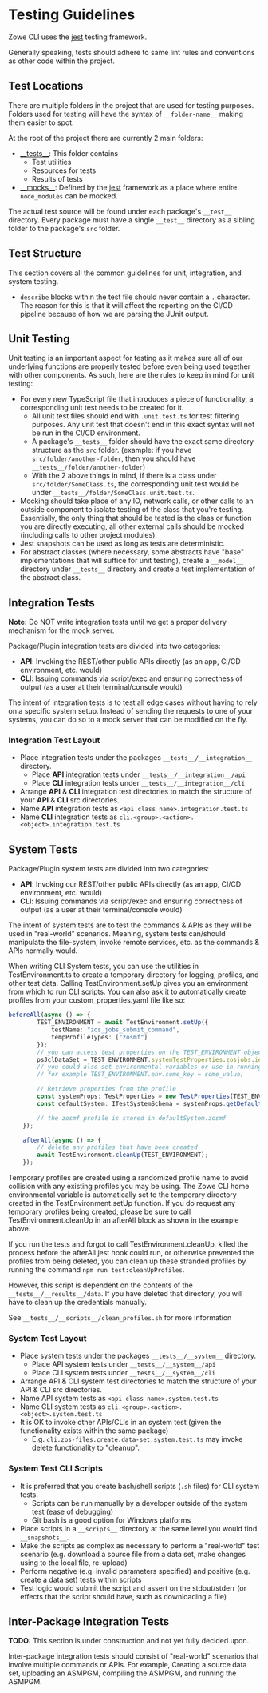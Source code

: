 # Testing Guidelines

Zowe CLI uses the [jest] testing framework.

Generally speaking, tests should adhere to same lint rules and conventions as other code within the project.

## Test Locations

There are multiple folders in the project that are used for testing purposes. Folders used for testing will have the syntax of `__folder-name__` making them easier to spot.

At the root of the project there are currently 2 main folders:

- [\_\_tests\_\_](../__tests__): This folder contains
  - Test utilities
  - Resources for tests
  - Results of tests
- [\_\_mocks\_\_](../__mocks__): Defined by the [jest] framework as a place where entire `node_modules` can be mocked.

The actual test source will be found under each package's `__test__` directory. Every package must have a single `__test__` directory as a sibling folder to the package's `src` folder.

## Test Structure

This section covers all the common guidelines for unit, integration, and system testing.

- `describe` blocks within the test file should never contain a `.` character. The reason for this is that it will affect the reporting on the CI/CD pipeline because of how we are parsing the JUnit output. 

## Unit Testing

Unit testing is an important aspect for testing as it makes sure all of our underlying functions are properly tested before even being used together with other components. As such, here are the rules to keep in mind for unit testing:

- For every new TypeScript file that introduces a piece of functionality, a corresponding unit test needs to be created for it.
  - All unit test files should end with `.unit.test.ts` for test filtering purposes. Any unit test that doesn't end in this exact syntax will not be run in the CI/CD environment.
  - A package's `__tests__` folder should have the exact same directory structure as the `src` folder. (example: if you have `src/folder/another-folder`, then you should have `__tests__/folder/another-folder`)
  - With the 2 above things in mind, if there is a class under `src/folder/SomeClass.ts`, the corresponding unit test would be under `__tests__/folder/SomeClass.unit.test.ts`.
- Mocking should take place of any IO, network calls, or other calls to an outside component to isolate testing of the class that you're testing. Essentially, the only thing that should be tested is the class or function you are directly executing, all other external calls should be mocked (including calls to other project modules).
- Jest snapshots can be used as long as tests are deterministic.
- For abstract classes (where necessary, some abstracts have "base" implementations that will suffice for unit testing), create a `__model__` directory under `__tests__` directory and create a test implementation of the abstract class.

## Integration Tests
**Note:** Do NOT write integration tests until we get a proper delivery mechanism for the mock server.

Package/Plugin integration tests are divided into two categories:
- **API**: Invoking the REST/other public APIs directly (as an app, CI/CD environment, etc. would)
- **CLI**: Issuing commands via script/exec and ensuring correctness of output (as a user at their terminal/console would)

The intent of integration tests is to test all edge cases without having to rely on a specific system setup. Instead of sending the requests to one of your systems, you can do so to a mock server that can be modified on the fly. 

### Integration Test Layout
- Place integration tests under the packages `__tests__/__integration__` directory. 
  - Place **API** integration tests under `__tests__/__integration__/api`
  - Place **CLI** integration tests under `__tests__/__integration__/cli`
- Arrange **API** & **CLI** integration test directories to match the structure of your **API** & **CLI** src directories.
- Name **API** integration tests as `<api class name>.integration.test.ts`
- Name **CLI** integration tests as `cli.<group>.<action>.<object>.integration.test.ts`

## System Tests
Package/Plugin system tests are divided into two categories:
- **API**: Invoking our REST/other public APIs directly (as an app, CI/CD environment, etc. would)
- **CLI**: Issuing commands via script/exec and ensuring correctness of output (as a user at their terminal/console would)

The intent of system tests are to test the commands & APIs as they will be used in "real-world" scenarios. Meaning, system tests can/should manipulate the file-system, invoke remote services, etc. as the commands & APIs normally would. 

When writing CLI System tests, you can use the utilities in TestEnvironment.ts to create a temporary directory for logging, profiles, and other test data. 
Calling TestEnvironment.setUp gives you an environment from which to run CLI scripts. You can also ask it to automatically create profiles from your custom_properties.yaml file like so: 

```typescript
beforeAll(async () => {
        TEST_ENVIRONMENT = await TestEnvironment.setUp({
            testName: "zos_jobs_submit_command",
            tempProfileTypes: ["zosmf"]
        });
        // you can access test properties on the TEST_ENVIRONMENT object
        psJclDataSet = TEST_ENVIRONMENT.systemTestProperties.zosjobs.iefbr14PSDataSet;
        // you could also set environmental variables or use in running cli scripts 
        // for example TEST_ENVIRONMENT.env.some_key = some_value;

        // Retrieve properties from the profile
        const systemProps: TestProperties = new TestProperties(TEST_ENVIRONMENT.systemTestProperties);
        const defaultSystem: ITestSystemSchema = systemProps.getDefaultSystem();

        // the zosmf profile is stored in defaultSystem.zosmf
    });

    afterAll(async () => {
        // delete any profiles that have been created 
        await TestEnvironment.cleanUp(TEST_ENVIRONMENT);
    }); 

```

Temporary profiles are created using a randomized profile name to avoid collision with any existing profiles you may be using. The Zowe CLI home environmental variable is automatically set to the temporary directory created in the TestEnvironment.setUp function. 
If you do request any temporary profiles being created, please be sure to call TestEnvironment.cleanUp in an afterAll block as shown in the example above.

If you run the tests and forgot to call TestEnvironment.cleanUp, killed the process before the afterAll jest hook could run, 
or otherwise prevented the profiles from being deleted, you can clean up these stranded profiles by running the command `npm run test:cleanUpProfiles`.

However, this script is dependent on the contents of the `__tests__/__results__/data`. If you have deleted that directory, you will have to clean up the credentials manually.

See `__tests__/__scripts__/clean_profiles.sh` for more information


### System Test Layout
- Place system tests under the packages `__tests__/__system__` directory. 
  - Place API system tests under `__tests__/__system__/api`
  - Place CLI system tests under `__tests__/__system__/cli`
- Arrange API & CLI system test directories to match the structure of your API & CLI src directories.
- Name API system tests as `<api class name>.system.test.ts`
- Name CLI system tests as `cli.<group>.<action>.<object>.system.test.ts`
- It is OK to invoke other APIs/CLIs in an system test (given the functionality exists within the same package)
  - E.g. `cli.zos-files.create.data-set.system.test.ts` may invoke delete functionality to "cleanup". 
  
### System Test CLI Scripts
- It is preferred that you create bash/shell scripts (`.sh` files) for CLI system tests. 
  - Scripts can be run manually by a developer outside of the system test (ease of debugging) 
  - Git bash is a good option for Windows platforms
- Place scripts in a `__scripts__` directory at the same level you would find `__snapshots__`.
- Make the scripts as complex as necessary to perform a "real-world" test scenario (e.g. download a source file from a data set, make changes using to the local file, re-upload)
- Perform negative (e.g. invalid parameters specified) and positive (e.g. create a data set) tests within scripts
- Test logic would submit the script and assert on the stdout/stderr (or effects that the script should have, such as downloading a file)

## Inter-Package Integration Tests
**TODO:** This section is under construction and not yet fully decided upon.

Inter-package integration tests should consist of "real-world" scenarios that involve multiple commands or APIs. For example, Creating a source data set, uploading an ASMPGM, compiling the ASMPGM, and running the ASMPGM.

[jest]: https://facebook.github.io/jest/
[Integration Tests]: ./packages/PackagesAndPluginGuidelines.md#integration-tests
[PackagesAndPluginGuidelines.md]: ./packages/PackagesAndPluginGuidelines.md
